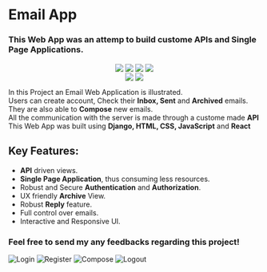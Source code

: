 # Email App
### This Web App was an attemp to build custome APIs and Single Page Applications.
<p align="center">
<img align=center src="https://img.shields.io/badge/Python-informational?style=flat&logo=Python&logoColor=1f63a6&color=292A2D" />
<img align=center src="https://img.shields.io/badge/Django-informational?style=flat&logo=Django&logoColor=044a16&color=292A2D" />
<img align=center src="https://img.shields.io/badge/HTML-informational?style=flat&logo=HTML5&logoColor=E34F26&color=292A2D" />
<img align=center src="https://img.shields.io/badge/CSS-informational?style=flat&logo=CSS3&logoColor=1572B6&color=292A2D" /><br/>
<img align=center src="https://img.shields.io/badge/JavaScript-informational?style=flat&logo=JavaScript&logoColor=ffeb14&color=292A2D" />
<img align=center src="https://img.shields.io/badge/React-informational?style=flat&logo=React&logoColor=61DAFB&color=292A2D" />
</p>
<p>
  In this Project an Email Web Application is illustrated. <br/>
  Users can create account, Check their <b>Inbox, Sent</b> and <b>Archived</b> emails.<br/>
  They are also able to <b>Compose</b> new emails.<br/>
  All the communication with the server is made through a custome made <b>API</b><br/>
  This Web App was built using <b>Django, HTML, CSS, JavaScript</b> and <b>React</b>
</p>

## Key Features:
- <b>API</b> driven views.
- <b>Single Page Application</b>, thus consuming less resources.
- Robust and Secure <b>Authentication</b> and <b>Authorization</b>.
- UX friendly <b>Archive</b> View.
- Robust <b>Reply</b> feature.
- Full control over emails.
- Interactive and Responsive UI.

### Feel free to send my any feedbacks regarding this project!
  
![Login](https://github.com/HomayoonAlimohammadi/Mail/blob/main/images/login.jpg?raw=true)
![Register](https://github.com/HomayoonAlimohammadi/Mail/blob/main/images/register.jpg?raw=true)
![Compose](https://github.com/HomayoonAlimohammadi/Mail/blob/main/images/compose.jpg?raw=true)
![Logout](https://github.com/HomayoonAlimohammadi/Mail/blob/main/images/logout.jpg?raw=true)